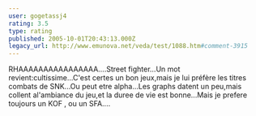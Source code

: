 ```yaml
---
user: gogetassj4
rating: 3.5
type: rating
published: 2005-10-01T20:43:13.000Z
legacy_url: http://www.emunova.net/veda/test/1088.htm#comment-3915
---
```

RHAAAAAAAAAAAAAAAA....Street fighter...Un mot revient:cultissime...C'est certes un bon jeux,mais je lui préfère les titres combats de SNK...Ou peut etre alpha...Les graphs datent un peu,mais collent al'ambiance du jeu,et la duree de vie est bonne...Mais je prefere toujours un KOF , ou un SFA....